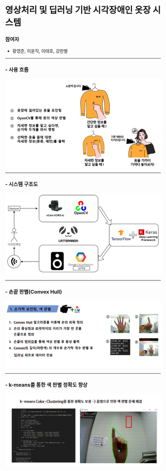 # 영상처리 및 딥러닝 기반 시각장애인 옷장 시스템

### 

### 참여자

- 황영준, 이윤직, 이태호, 강한별

***



### - 사용 흐름

![사용흐름](./readme_img/사용흐름.png)



***



### - 시스템 구조도

![시스템 구조도](./readme_img/시스템구조도.png)



***



### - 손끝 판별(Convex Hull)

![포인팅](./readme_img/포인팅.png)

***



### - k-means를 통한 색 판별 정확도 향상

![색정확도](./readme_img/색정확도.png)

